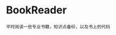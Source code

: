 <!--
 * @Description: KEEP CALM AND MAKE EPIC SHIT - PONY ZHANG
 * @Version: 2.0
 * @Autor: PONY ZHANG
 * @Date: 2020-11-29 22:06:54
 * @LastEditors: PONY ZHANG
 * @LastEditTime: 2020-11-29 22:08:14
-->
# BookReader
    平时阅读一些专业书籍，知识点备份，以及书上的代码
